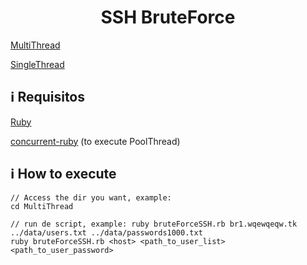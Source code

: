 <h1 align="center">SSH BruteForce</h1>

[MultiThread](MultiThread)

[SingleThread](SingleThread)

## :information_source: Requisitos
[Ruby](https://www.ruby-lang.org/pt/)

[concurrent-ruby](https://github.com/ruby-concurrency/concurrent-ruby) (to execute PoolThread)

## :information_source: How to execute
```
// Access the dir you want, example:
cd MultiThread

// run de script, example: ruby bruteForceSSH.rb br1.wqewqeqw.tk ../data/users.txt ../data/passwords1000.txt
ruby bruteForceSSH.rb <host> <path_to_user_list> <path_to_user_password>

```
